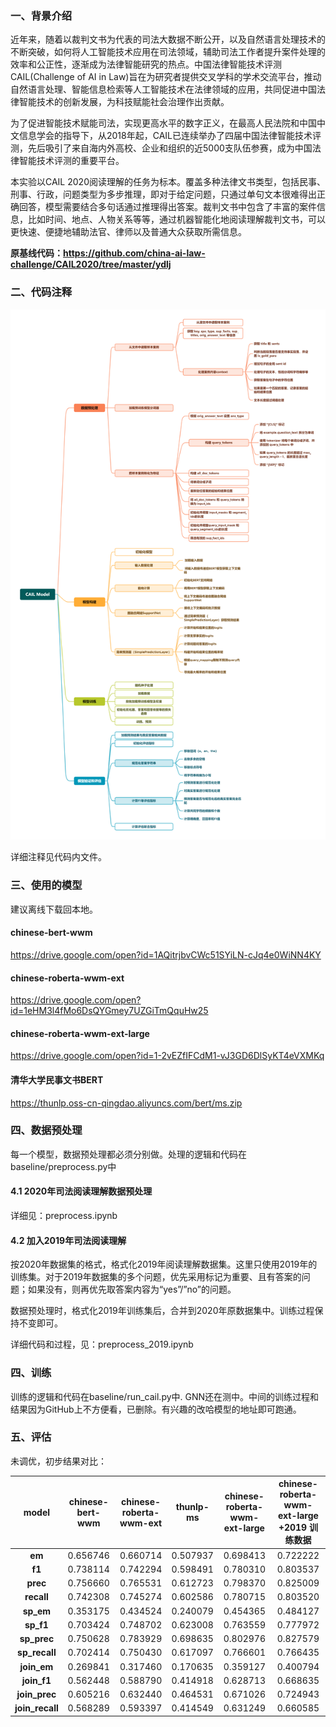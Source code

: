 ### 一、背景介绍

近年来，随着以裁判文书为代表的司法大数据不断公开，以及自然语言处理技术的不断突破，如何将人工智能技术应用在司法领域，辅助司法工作者提升案件处理的效率和公正性，逐渐成为法律智能研究的热点。中国法律智能技术评测CAIL(Challenge of AI in Law)旨在为研究者提供交叉学科的学术交流平台，推动自然语言处理、智能信息检索等人工智能技术在法律领域的应用，共同促进中国法律智能技术的创新发展，为科技赋能社会治理作出贡献。

为了促进智能技术赋能司法，实现更高水平的数字正义，在最高人民法院和中国中文信息学会的指导下，从2018年起，CAIL已连续举办了四届中国法律智能技术评测，先后吸引了来自海内外高校、企业和组织的近5000支队伍参赛，成为中国法律智能技术评测的重要平台。

本实验以CAIL 2020阅读理解的任务为标本。覆盖多种法律文书类型，包括民事、刑事、行政，问题类型为多步推理，即对于给定问题，只通过单句文本很难得出正确回答，模型需要结合多句话通过推理得出答案。裁判文书中包含了丰富的案件信息，比如时间、地点、人物关系等等，通过机器智能化地阅读理解裁判文书，可以更快速、便捷地辅助法官、律师以及普通大众获取所需信息。

**原基线代码：https://github.com/china-ai-law-challenge/CAIL2020/tree/master/ydlj**



### 二、代码注释

![mind](./mind.png)

详细注释见代码内文件。



### 三、使用的模型

建议离线下载回本地。

#### chinese-bert-wwm

https://drive.google.com/open?id=1AQitrjbvCWc51SYiLN-cJq4e0WiNN4KY

#### chinese-roberta-wwm-ext

https://drive.google.com/open?id=1eHM3l4fMo6DsQYGmey7UZGiTmQquHw25

#### chinese-roberta-wwm-ext-large

https://drive.google.com/open?id=1-2vEZfIFCdM1-vJ3GD6DlSyKT4eVXMKq

#### 清华大学民事文书BERT

https://thunlp.oss-cn-qingdao.aliyuncs.com/bert/ms.zip



### 四、数据预处理

每一个模型，数据预处理都必须分别做。处理的逻辑和代码在baseline/preprocess.py中

#### 4.1 2020年司法阅读理解数据预处理

详细见：preprocess.ipynb

#### 4.2 加入2019年司法阅读理解

按2020年数据集的格式，格式化2019年阅读理解数据集。这里只使用2019年的训练集。对于2019年数据集的多个问题，优先采用标记为重要、且有答案的问题；如果没有，则再优先取答案内容为“yes”/”no”的问题。

数据预处理时，格式化2019年训练集后，合并到2020年原数据集中。训练过程保持不变即可。

详细代码和过程，见：preprocess_2019.ipynb



### 四、训练

训练的逻辑和代码在baseline/run_cail.py中. GNN还在测中。中间的训练过程和结果因为GitHub上不方便看，已删除。有兴趣的改哈模型的地址即可跑通。

### 五、评估
未调优，初步结果对比：

|      model      | chinese-bert-wwm | chinese-roberta-wwm-ext | thunlp-ms | chinese-roberta-wwm-ext-large | chinese-roberta-wwm-ext-large +2019 训练数据 |
| :-------------: | :--------------: | :---------------------: | :-------: | :---------------------------: | :------------------------------------------: |
|     **em**      |     0.656746     |        0.660714         | 0.507937  |           0.698413            |                   0.722222                   |
|     **f1**      |     0.738114     |        0.742294         | 0.598491  |           0.780310            |                   0.803537                   |
|    **prec**     |     0.756660     |        0.765531         | 0.612723  |           0.798370            |                   0.825009                   |
|   **recall**    |     0.742308     |        0.745274         | 0.602586  |           0.780715            |                   0.803520                   |
|    **sp_em**    |     0.353175     |        0.434524         | 0.240079  |           0.454365            |                   0.484127                   |
|    **sp_f1**    |     0.703424     |        0.748702         | 0.623008  |           0.763559            |                   0.777972                   |
|   **sp_prec**   |     0.750628     |        0.783929         | 0.698635  |           0.802976            |                   0.827579                   |
|  **sp_recall**  |     0.702414     |        0.750430         | 0.617097  |           0.766601            |                   0.766435                   |
|   **join_em**   |     0.269841     |        0.317460         | 0.170635  |           0.359127            |                   0.400794                   |
|   **join_f1**   |     0.562448     |        0.588790         | 0.414918  |           0.628713            |                   0.668635                   |
|  **join_prec**  |     0.605216     |        0.632440         | 0.464531  |           0.671026            |                   0.724943                   |
| **join_recall** |     0.568289     |        0.593397         | 0.414549  |           0.631249            |                   0.660585                   |
